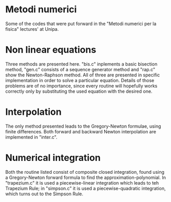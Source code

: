 # Metodi numerici
Some of the codes that were put forward in the "Metodi numerici per la fisica" lectures' at Unipa.

# Non linear equations
Three methods are presented here. "bis.c" inplements a basic bisection method, "gen.c" consists of a sequence generator method and "rap.c" show the Newton-Raphson method. 
All of three are presented in specific implementation in order to solve a particular equation. Details of those problems are of no importance, since every routine will hopefully works correctly only by substituting the used equation with the desired one.

# Interpolation
The only method presented leads to the Gregory-Newton formulae, using finite differences. Both forward and backward Newton interpolation are implemented in "inter.c".

# Numerical integration
Both the routine listed consist of composite closed integration, found using a Gregory-Newton forward formula to find the approximation-polynomial. In "trapezium.c" it is used a piecewise-linear integration which leads to teh Trapezium Rule; in "simpson.c" it is used a piecewise-quadratic integration, which turns out to the Simpson Rule.

